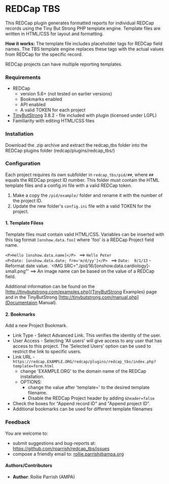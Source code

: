 REDCap TBS
==========
This REDCap plugin generates formatted reports for individual REDCap records using the Tiny But Strong PHP template engine. Template files are written in HTML/CSS for layout and formatting. 

__How it works:__ The template file includes placeholder tags for REDCap field names. The TBS template engine replaces these tags with the actual values from REDCap for the specific record.
 
REDCap projects can have multiple reporting templates.


### Requirements
* REDCap
  * version 5.6+ (not tested on earlier versions)
  * Bookmarks enabled
  * API enabled 
  * A valid TOKEN for each project
* [TinyButStrong](http://tinybutstrong.com)  3.8.2 - file included with plugin (licensed under LGPL)
* Familiarity with editing HTML/CSS files


### Installation
Download the .zip archive and extract the redcap_tbs folder into the REDCap plugins folder (redcap/plugins/redcap_tbs/)

### Configuration
Each project requires its own subfolder in `redcap_tbs/pid/##`, where `##` equals the REDCap project ID number. This folder must contain the HTML template files and a config.ini file with a valid REDCap token.

1. Make a copy the `/pid/example/` folder and rename it with the number of the project ID.
2. Update the new folder's `config.ini` file with a valid TOKEN for the project.

#### 1. Template Filess

Template files must contain valid HTML/CSS. Variables can be inserted with this tag format `[onshow.data.foo]` where 'foo' is a REDCap Project field name. 

`<P>Hello [onshow.data.name]</P> ` ==> `Hello Peter`  
`<P>Date: [onshow.data.date; frm='m/d/yy']</P> ` ==> `Date:  9/1/13` - Reformat date value.
`<IMG SRC="./pid/16/[onshow.data.cardiology]-small.png"' ==> An image name can be based on the value of a REDCap field. 

Additional information can be found on the [http://tinybutstrong.com/examples.php](TinyButStrong Examples) page and in the TinyButStrong [http://tinybutstrong.com/manual.php](Documentaion Manual).


#### 2. Bookmarks
Add a new Project Bookmark.  

* Link Type - Select Advanced Link. This verifies the identity of the user.
* User Access - Selecting 'All users' will give access to any user that has access to this project. The 'Selected Users' option can be used to restrict the link to specific users. 
* Link URL - `https://redcap.EXAMPLE.ORG/redcap/plugins/redcap_tbs/index.php?template=form.html`
	* change 'EXAMPLE.ORG' to the domain name of the REDCap installation.
	* OPTIONS:
		* change the value after 'template='  to the desired template filename.
		* Disable the REDCap Project header by adding `&header=false`
* Check the boxes for "Append record ID" and "Append project ID".
* Additional bookmarks can be used for different template filenames 



### Feedback
You are welcome to:
* submit suggestions and bug-reports at: https://github.com/rparrish/redcap_tbs/issues
* compose a friendly email to: rollie.parrish@ampa.org


#### Authors/Contributors
* __Author__: Rollie Parrish (AMPA)
